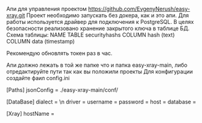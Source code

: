 Апи для управления проектом https://github.com/EvgenyNerush/easy-xray.git
Проект необходимо запускать без докера, как и это апи.
Для работы используется драйвер для подключения к PostgreSQL. В целях безопасности реализовано хранение закрытого ключа в таблице БД.
Схема таблицы:
NAME TABLE securityhashs
COLUMN hash (text)
COLUMN data (timestamp)

Рекомендую обновлять токен раз в час.

Апи должно лежать в той же папке что и папка easy-xray-main, либо отредактируйте пути так как вы положили проекты
Для конфигурации создайте фаил config.ini

[Paths]
jsonConfig = ./easy-xray-main/conf/

[DataBase]
dialect = \n
driver =
username =
password =
host =
database =

[Xray]
hostName =